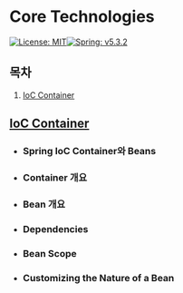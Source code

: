 # Core Technologies

[![License: MIT](https://img.shields.io/badge/License-MIT-yellow.svg)](https://opensource.org/licenses/MIT)[![Spring: v5.3.2](https://img.shields.io/badge/Spring-v5.3.2-orange)](https://docs.spring.io/spring-framework/docs/current/reference/html/)

## 목차

1. [IoC Container](#1.-ioc-container)

## [IoC Container](./1_IoC_Container.md)

- ### Spring IoC Container와 Beans

- ### Container 개요

- ### Bean 개요

- ### Dependencies

- ### Bean Scope

- ### Customizing the Nature of a Bean

